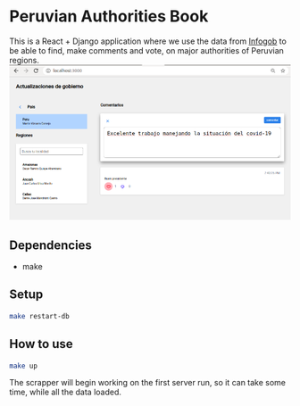 # Peruvian Authorities Book

This is a React + Django application where we use the data from [Infogob](https://infogob.jne.gob.pe/) to be able to find, make comments and vote, on major authorities of Peruvian regions.
![frames](images/gover.png)

## Dependencies

- make

## Setup

```bash
make restart-db
```

## How to use

```bash
make up
```

The scrapper will begin working on the first server run, so it can take some time, while all the data loaded.
